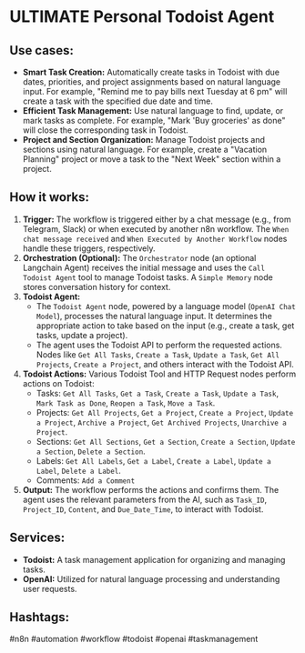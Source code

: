 # ULTIMATE Personal Todoist Agent

## Use cases:

- **Smart Task Creation:** Automatically create tasks in Todoist with due dates, priorities, and project assignments based on natural language input. For example, "Remind me to pay bills next Tuesday at 6 pm" will create a task with the specified due date and time.
- **Efficient Task Management:** Use natural language to find, update, or mark tasks as complete. For example, "Mark 'Buy groceries' as done" will close the corresponding task in Todoist.
- **Project and Section Organization:** Manage Todoist projects and sections using natural language. For example, create a "Vacation Planning" project or move a task to the "Next Week" section within a project.

## How it works:

1.  **Trigger:** The workflow is triggered either by a chat message (e.g., from Telegram, Slack) or when executed by another n8n workflow. The `When chat message received` and `When Executed by Another Workflow` nodes handle these triggers, respectively.
2.  **Orchestration (Optional):** The `Orchestrator` node (an optional Langchain Agent) receives the initial message and uses the `Call Todoist Agent` tool to manage Todoist tasks. A `Simple Memory` node stores conversation history for context.
3.  **Todoist Agent:**
    -   The `Todoist Agent` node, powered by a language model (`OpenAI Chat Model`), processes the natural language input. It determines the appropriate action to take based on the input (e.g., create a task, get tasks, update a project).
    -   The agent uses the Todoist API to perform the requested actions.  Nodes like `Get All Tasks`, `Create a Task`, `Update a Task`, `Get All Projects`, `Create a Project`, and others interact with the Todoist API.
4.  **Todoist Actions:** Various Todoist Tool and HTTP Request nodes perform actions on Todoist:
    -   Tasks: `Get All Tasks`, `Get a Task`, `Create a Task`, `Update a Task`, `Mark Task as Done`, `Reopen a Task`, `Move a Task`.
    -   Projects: `Get All Projects`, `Get a Project`, `Create a Project`, `Update a Project`, `Archive a Project`, `Get Archived Projects`, `Unarchive a Project`.
    -   Sections: `Get All Sections`, `Get a Section`, `Create a Section`, `Update a Section`, `Delete a Section`.
    -   Labels: `Get All Labels`, `Get a Label`, `Create a Label`, `Update a Label`, `Delete a Label`.
    -   Comments: `Add a Comment`
5.  **Output:** The workflow performs the actions and confirms them. The agent uses the relevant parameters from the AI, such as `Task_ID`, `Project_ID`, `Content`, and `Due_Date_Time`, to interact with Todoist.

## Services:

-   **Todoist:** A task management application for organizing and managing tasks.
-   **OpenAI:** Utilized for natural language processing and understanding user requests.

## Hashtags:

#n8n #automation #workflow #todoist #openai #taskmanagement
